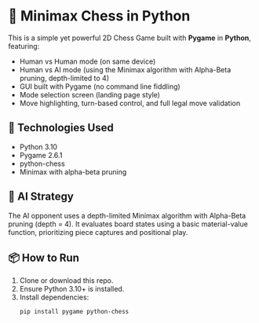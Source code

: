 # 🧠 Minimax Chess in Python

This is a simple yet powerful 2D Chess Game built with **Pygame** in **Python**, featuring:

- Human vs Human mode (on same device)
- Human vs AI mode (using the Minimax algorithm with Alpha-Beta pruning, depth-limited to 4)
- GUI built with Pygame (no command line fiddling)
- Mode selection screen (landing page style)
- Move highlighting, turn-based control, and full legal move validation

## 🔧 Technologies Used

- Python 3.10
- Pygame 2.6.1
- python-chess
- Minimax with alpha-beta pruning

## 🧠 AI Strategy

The AI opponent uses a depth-limited Minimax algorithm with Alpha-Beta pruning (depth = 4). It evaluates board states using a basic material-value function, prioritizing piece captures and positional play.

## 📦 How to Run

1. Clone or download this repo.
2. Ensure Python 3.10+ is installed.
3. Install dependencies:
   ```bash
   pip install pygame python-chess
